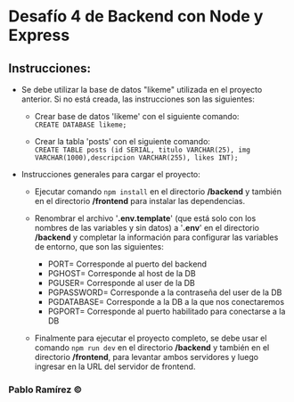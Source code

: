 # Desafío 4 de Backend con Node y Express

## Instrucciones:
- Se debe utilizar la base de datos "likeme" utilizada en el proyecto anterior. Si no está creada, las instrucciones son las siguientes:

    - Crear base de datos 'likeme' con el siguiente comando: \
`CREATE DATABASE likeme;`

    - Crear la tabla 'posts' con el siguiente comando: \
`CREATE TABLE posts (id SERIAL, titulo VARCHAR(25), img VARCHAR(1000),descripcion VARCHAR(255), likes INT);`

- Instrucciones generales para cargar el proyecto:

    - Ejecutar comando `npm install` en el directorio **/backend** y también en el directorio **/frontend** para instalar las dependencias.

    - Renombrar el archivo '**.env.template**' (que está solo con los nombres de las variables y sin datos) a '**.env**' en el directorio **/backend** y completar la información para configurar las variables de entorno, que son las siguientes:
        - PORT= Corresponde al puerto del backend
        - PGHOST= Corresponde al host de la DB
        - PGUSER= Corresponde al user de la DB
        - PGPASSWORD= Corresponde a la contraseña del user de la DB
        - PGDATABASE= Corresponde a la DB a la que nos conectaremos
        - PGPORT= Corresponde al puerto habilitado para conectarse a la DB

    - Finalmente para ejecutar el proyecto completo, se debe usar el comando `npm run dev` en el directorio **/backend** y también en el directorio **/frontend**, para levantar ambos servidores y luego ingresar en la URL del servidor de frontend.

### Pablo Ramírez &copy;